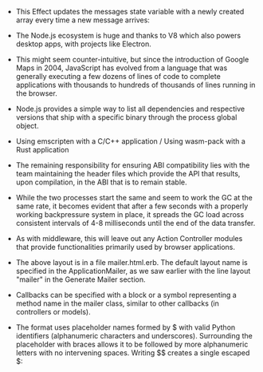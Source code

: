 - This Effect updates the messages state variable with a newly created array every time a new message arrives:

- The Node.js ecosystem is huge and thanks to V8 which also powers desktop apps, with projects like Electron.

- This might seem counter-intuitive, but since the introduction of Google Maps in 2004, JavaScript has evolved from a language that was generally executing a few dozens of lines of code to complete applications with thousands to hundreds of thousands of lines running in the browser.

- Node.js provides a simple way to list all dependencies and respective versions that ship with a specific binary through the process global object.

- Using emscripten with a C/C++ application / Using wasm-pack with a Rust application

- The remaining responsibility for ensuring ABI compatibility lies with the team maintaining the header files which provide the API that results, upon compilation, in the ABI that is to remain stable.

- While the two processes start the same and seem to work the GC at the same rate, it becomes evident that after a few seconds with a properly working backpressure system in place, it spreads the GC load across consistent intervals of 4-8 milliseconds until the end of the data transfer.

- As with middleware, this will leave out any Action Controller modules that provide functionalities primarily used by browser applications.


- The above layout is in a file mailer.html.erb. The default layout name is specified in the ApplicationMailer, as we saw earlier with the line layout "mailer" in the Generate Mailer section.

- Callbacks can be specified with a block or a symbol representing a method name in the mailer class, similar to other callbacks (in controllers or models).

- The format uses placeholder names formed by $ with valid Python identifiers (alphanumeric characters and underscores). Surrounding the placeholder with braces allows it to be followed by more alphanumeric letters with no intervening spaces. Writing $$ creates a single escaped $:
